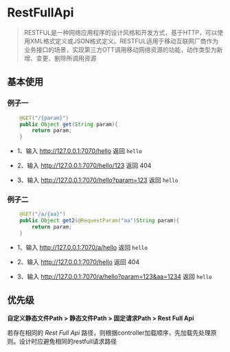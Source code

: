 # RestFullApi

> RESTFUL是一种网络应用程序的设计风格和开发方式，基于HTTP，可以使用XML格式定义或JSON格式定义。RESTFUL适用于移动互联网厂商作为业务接口的场景，实现第三方OTT调用移动网络资源的功能，动作类型为新增、变更、删除所调用资源

## 基本使用

### 例子一
```java
    @GET("/{param}")
    public Object get(String param){
        return param;
    }
```

* 1、输入 http://127.0.0.1:7070/hello 返回 `hello`

* 2、输入 http://127.0.0.1:7070/hello/123 返回 404

* 3、输入 http://127.0.0.1:7070/hello?param=123 返回 `hello`

### 例子二
```java
    @GET("/a/{aa}")
    public Object get2(@RequestParam("aa")String param){
        return param;
    }
```
* 1、输入 http://127.0.0.1:7070/a/hello 返回 `hello`

* 2、输入 http://127.0.0.1:7070/hello 返回 404

* 3、输入 http://127.0.0.1:7070/a/hello?param=123&aa=1234 返回 `hello`


## 优先级

**自定义静态文件Path > 静态文件Path > 固定请求Path > Rest Full Api**

若存在相同的 *Rest Full Api* 路径，则根据controller加载顺序，先加载先处理原则。设计时应避免相同的restfull请求路径
